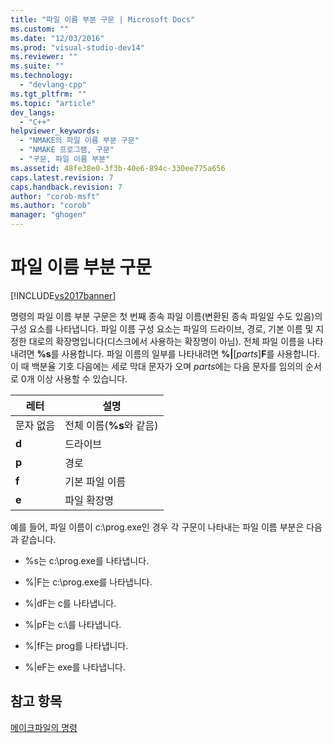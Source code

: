 ```yaml
---
title: "파일 이름 부분 구문 | Microsoft Docs"
ms.custom: ""
ms.date: "12/03/2016"
ms.prod: "visual-studio-dev14"
ms.reviewer: ""
ms.suite: ""
ms.technology: 
  - "devlang-cpp"
ms.tgt_pltfrm: ""
ms.topic: "article"
dev_langs: 
  - "C++"
helpviewer_keywords: 
  - "NMAKE의 파일 이름 부분 구문"
  - "NMAKE 프로그램, 구문"
  - "구문, 파일 이름 부분"
ms.assetid: 48fe38e0-3f3b-40e6-894c-330ee775a656
caps.latest.revision: 7
caps.handback.revision: 7
author: "corob-msft"
ms.author: "corob"
manager: "ghogen"
---
```

# 파일 이름 부분 구문
[!INCLUDE[vs2017banner](../assembler/inline/includes/vs2017banner.md)]

명령의 파일 이름 부분 구문은 첫 번째 종속 파일 이름\(변환된 종속 파일일 수도 있음\)의 구성 요소를 나타냅니다.  파일 이름 구성 요소는 파일의 드라이브, 경로, 기본 이름 및 지정한 대로의 확장명입니다\(디스크에서 사용하는 확장명이 아님\).  전체 파일 이름을 나타내려면 **%s**를 사용합니다.  파일 이름의 일부를 나타내려면 **%&#124;**\[*parts*\]**F**를 사용합니다. 이 때 백분율 기호 다음에는 세로 막대 문자가 오며 *parts*에는 다음 문자를 임의의 순서로 0개 이상 사용할 수 있습니다.  
  
|레터|설명|  
|--------|--------|  
|문자 없음|전체 이름\(**%s**와 같음\)|  
|**d**|드라이브|  
|**p**|경로|  
|**f**|기본 파일 이름|  
|**e**|파일 확장명|  
  
 예를 들어, 파일 이름이 c:\\prog.exe인 경우 각 구문이 나타내는 파일 이름 부분은 다음과 같습니다.  
  
-   %s는 c:\\prog.exe를 나타냅니다.  
  
-   %&#124;F는 c:\\prog.exe를 나타냅니다.  
  
-   %&#124;dF는 c를 나타냅니다.  
  
-   %&#124;pF는 c:\\를 나타냅니다.  
  
-   %&#124;fF는 prog를 나타냅니다.  
  
-   %&#124;eF는 exe를 나타냅니다.  
  
## 참고 항목  
 [메이크파일의 명령](../build/commands-in-a-makefile.md)